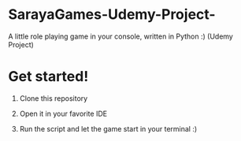 # SarayaGames-Udemy-Project-
A little role playing game in your console, written in Python :) (Udemy Project)

# Get started!

1. Clone this repository

2. Open it in your favorite IDE

3. Run the script and let the game start in your terminal :)
